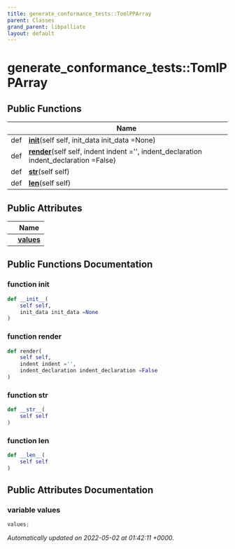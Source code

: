 ```yaml
---
title: generate_conformance_tests::TomlPPArray
parent: Classes
grand_parent: libpalliate
layout: default
---
```


# generate_conformance_tests::TomlPPArray





## Public Functions

|                | Name           |
| -------------- | -------------- |
| def | **[__init__](/libpalliate/generated/Classes/classgenerate__conformance__tests_1_1TomlPPArray#function---init--)**(self self, init_data init_data =None) |
| def | **[render](/libpalliate/generated/Classes/classgenerate__conformance__tests_1_1TomlPPArray#function-render)**(self self, indent indent ='', indent_declaration indent_declaration =False) |
| def | **[__str__](/libpalliate/generated/Classes/classgenerate__conformance__tests_1_1TomlPPArray#function---str--)**(self self) |
| def | **[__len__](/libpalliate/generated/Classes/classgenerate__conformance__tests_1_1TomlPPArray#function---len--)**(self self) |

## Public Attributes

|                | Name           |
| -------------- | -------------- |
| | **[values](/libpalliate/generated/Classes/classgenerate__conformance__tests_1_1TomlPPArray#variable-values)**  |

## Public Functions Documentation

### function __init__

```python
def __init__(
    self self,
    init_data init_data =None
)
```


### function render

```python
def render(
    self self,
    indent indent ='',
    indent_declaration indent_declaration =False
)
```


### function __str__

```python
def __str__(
    self self
)
```


### function __len__

```python
def __len__(
    self self
)
```


## Public Attributes Documentation

### variable values

```python
values;
```



_Automatically updated on 2022-05-02 at 01:42:11 +0000._